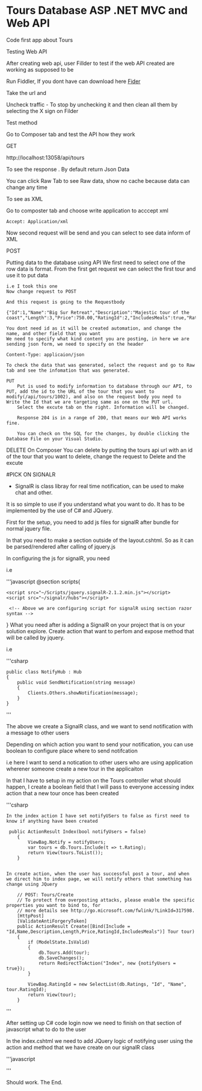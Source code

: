 # Tours Database ASP .NET MVC and Web API

Code first app about Tours


Testing Web API

After creating web api, user Fillder to test if the web API created are working as supposed to be

Run Fiddler, If you dont have can download here [Fider](http://www.telerik.com/download/fiddler)

Take the url and 

Uncheck traffic - To stop by unchecking it and then clean all them by selecting the X sign on Filder

Test method

Go to Composer tab and test the API how they work


GET

http://localhost:13058/api/tours

To see the response .
By default return Json Data

You can click Raw Tab to see Raw data, show no cache because data can change any time

To see as XML

Go to composter tab and choose write application to acccept xml

	Accept: Application/xml

Now second request will be send and you can select to see data inform of XML



POST

Putting data to the database using API
	We first need to select one of the row data is format. From the first get request we can select the first tour and use it to put data 

	i.e I took this one
	Now change request to POST

	And this request is going to the Requestbody

	{"Id":1,"Name":"Big Sur Retreat","Description":"Majestic tour of the coast","Length":3,"Price":750.00,"RatingId":2,"IncludesMeals":true,"Rating":null}

	You dont need id as it will be created automation, and change the name, and other field that you want
	We need to specify what kind content you are posting, in here we are sending json form, we need to specify on the header

	Content-Type: applicaion/json

	To check the data that was generated, select the request and go to Raw tab and see the infomation that was generated.

	PUT
		Put is used to modify information to database through our API, to PUT, add the id to the URL of the tour that you want to modify(/api/tours/1002), and also on the request body you need to Write the Id that we are targeting same as one on the PUT url.
		Select the excute tab on the right. Information will be changed.

		Response 204 is in a range of 200, that means our Web API works fine.

		You can check on the SQL for the changes, by double clicking the Database File on your Visual Studio.


DELETE
	On Composer
	You can delete by putting the tours api url with an id of the tour that you want to delete, change the request to Delete and the excute



#PICK ON SIGNALR
- SignalR is class libray for real time notification, can be used to make chat and other.

It is so simple to use if you understand what you want to do.
It has to be implemented by the use of C# and JQuery.

First for the setup, you need to add js files for signalR after bundle for normal jquery file.

In that you need to make a section outside of the layout.cshtml. So as it can be parsed/rendered after calling of jquery.js


In configuring the js for signalR, you need 

i.e

'''javascript
	@section scripts{

    <script src="~/Scripts/jquery.signalR-2.1.2.min.js"></script>
    <script src="~/signalr/hubs"></script>

     <!-- Above we are configuring script for signalR using section razor syntax -->



}
What you need after is adding a SignalR on your project that is on your solution explore.
Create action that want to perfom and expose method that will be called by jquery.

i.e

'''csharp
	
    public class NotifyHub : Hub
    {
        public void SendNotification(string message)
        {
            Clients.Others.showNotification(message);
        }
    }


 '''

 The above we create a SignalR class, and we want to send notification with a message to other users

 Depending on which action you want to send your notification, you can use boolean to configure place where to send notifcation

 i.e here I want to send a notication to other users who are using application wherener someone create  a new tour in the applicaiton

 In that I have to setup in my action on the Tours controller what should happen, I create a boolean field that I will pass to everyone accessing index action that a new tour once has been created


'''csharp

    In the index action I have set notifyUSers to false as first need to know if anything have been created

 	 public ActionResult Index(bool notifyUsers = false)
        {
            ViewBag.Notify = notifyUsers;
            var tours = db.Tours.Include(t => t.Rating);
            return View(tours.ToList());
        }


    In create action, when the user has successful post a tour, and when we direct him to index page, we will notify others that something has change using JQuery

   	    // POST: Tours/Create
        // To protect from overposting attacks, please enable the specific properties you want to bind to, for 
        // more details see http://go.microsoft.com/fwlink/?LinkId=317598.
        [HttpPost]
        [ValidateAntiForgeryToken]
        public ActionResult Create([Bind(Include = "Id,Name,Description,Length,Price,RatingId,IncludesMeals")] Tour tour)
        {
            if (ModelState.IsValid)
            {
                db.Tours.Add(tour);
                db.SaveChanges();
                return RedirectToAction("Index", new {notifyUsers = true});
            }

            ViewBag.RatingId = new SelectList(db.Ratings, "Id", "Name", tour.RatingId);
            return View(tour);
        }

'''


After setting up C# code login now we need to finish on that section of javascript what to do to the user

In the index.cshtml we need to add JQuery logic of notifying user using the action and method that we have create on our signalR class

'''javascript
 <script>

        var notify = $.connection.notifyHub; // our SignalR class but should be called with start of lowercase for JavaScript convertion
        // showNotification is being called from method in controller of the SignalR
        notify.client.showNotification = function (message) {
            alert(message);
        };

        $.connection.hub.start()
            .done(function () {
                @{
                 @*dd This should be same as one in the controller of our SignalR*@     
                    if (ViewBag.Notify)
                    {

                        <text>notify.server.sendNotification("Notice: A new tour has been added. Please reflesh page ");</text>
                    }
                }

            });

    </script>

'''



Should work. The End.